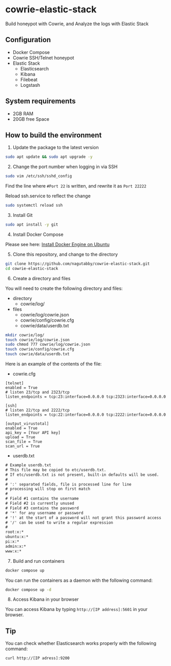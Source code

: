 # cowrie-elastic-stack
Build honeypot with Cowrie, and Analyze the logs with Elastic Stack

## Configuration
* Docker Compose
* Cowrie SSH/Telnet honeypot
* Elastic Stack
  * Elasticsearch
  * Kibana
  * Filebeat
  * Logstash

## System requirements
* 2GB RAM
* 20GB free Space

## How to build the environment
1. Update the package to the latest version

```bash
sudo apt update && sudo apt upgrade -y
```

2. Change the port number when logging in via SSH

```bash
sudo vim /etc/ssh/sshd_config
```

Find the line where `#Port 22` is written, and rewrite it as `Port 22222`

Reload ssh.service to reflect the change

```bash
sudo systemctl reload ssh
```

3. Install Git

```bash
sudo apt install -y git
```

4. Install Docker Compose

Please see here: [Install Docker Engine on Ubuntu](https://docs.docker.com/engine/install/ubuntu/)

5. Clone this repository, and change to the directory

```bash
git clone https://github.com/nagutabby/cowrie-elastic-stack.git
cd cowrie-elastic-stack
```

6. Create a directory and files

You will need to create the following directory and files:

* directory
  * cowrie/log/
* files
  * cowrie/log/cowrie.json
  * cowrie/config/cowrie.cfg
  * cowrie/data/userdb.txt


```bash
mkdir cowrie/log/
touch cowrie/log/cowrie.json
sudo chmod 777 cowrie/log/cowrie.json
touch cowrie/config/cowrie.cfg
touch cowrie/data/userdb.txt
```

Here is an example of the contents of the file:

* cowrie.cfg

```config
[telnet]
enabled = True
# listen 23/tcp and 2323/tcp
listen_endpoints = tcp:23:interface=0.0.0.0 tcp:2323:interface=0.0.0.0

[ssh]
# listen 22/tcp and 2222/tcp
listen_endpoints = tcp:22:interface=0.0.0.0 tcp:2222:interface=0.0.0.0

[output_virustotal]
enabled = True
api_key = [Your API key]
upload = True
scan_file = True
scan_url = True
```

* userdb.txt

```txt
# Example userdb.txt 
# This file may be copied to etc/userdb.txt.
# If etc/userdb.txt is not present, built-in defaults will be used.
#
# ':' separated fields, file is processed line for line
# processing will stop on first match
# 
# Field #1 contains the username
# Field #2 is currently unused
# Field #3 contains the password 
# '*' for any username or password
# '!' at the start of a password will not grant this password access
# '/' can be used to write a regular expression 
#
root:x:*
ubuntu:x:*
pi:x:*
admin:x:*
www:x:*
```

7. Build and run containers

```bash
docker compose up
```

You can run the containers as a daemon with the following command:

```bash
docker compose up -d
```

8. Access Kibana in your browser

You can access Kibana by typing `http://[IP address]:5601` in your browser.

## Tip

You can check whether Elasticsearch works properly with the following command:

```bash
curl http://[IP adress]:9200
```
